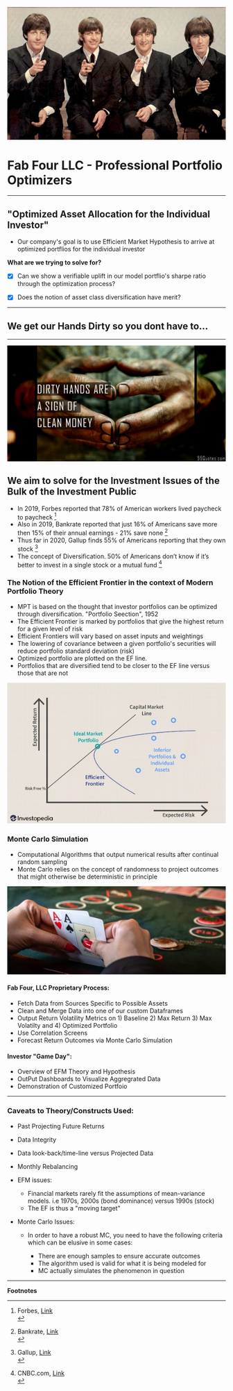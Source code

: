 

![](/Images/thebeatles2.jpg)

# Fab Four LLC - Professional Portfolio Optimizers

---

## "Optimized Asset Allocation for the Individual Investor"
 
* Our company's goal is to use Efficient Market Hypothesis to arrive at optimized portflios for the individual investor

**What are we trying to solve for?**

- [X] Can we show a verifiable uplift in our model portflio's sharpe ratio through the optimization process?
- [X] Does the notion of asset class diversification have merit?


---

## We get our Hands Dirty so you dont have to...

---

![](/Images/dirtyhands.jpg)


## We aim to solve for the Investment Issues of the Bulk of the Investment Public

* In 2019, Forbes reported that 78% of American workers lived paycheck to paycheck [^1]
* Also in 2019, Bankrate reported that just 16% of Americans save more then 15% of their annual earnings - 21% save none [^2] 
* Thus far in 2020, Gallup finds 55% of Americans reporting that they own stock [^3] 
* The concept of Diversification. 50% of Americans don’t know if it’s better to invest in a single stock or a mutual fund [^4] 

### The Notion of the Efficient Frontier in the context of Modern Portfolio Theory

* MPT is based on the thought that investor portfolios can be optimized through diversification. "Portfolio Seection", 1952
* The Efficient Frontier is marked by portfolios that give the highest return for a given level of risk
* Efficient Frontiers will vary based on asset inputs and weightings
* The lowering of covariance between a given portfolio's securities will reduce portfolio standard deviation (risk) 
* Optimized portfolio are plotted on the EF line.
* Portfolios that are diversified tend to be closer to the EF line versus those that are not


![EFM](/Images/EFM.JPG)


### Monte Carlo Simulation
* Computational Algorithms that output numerical results after continual random sampling
* Monte Carlo relies on the concept of randomness to project outcomes that might otherwise be deterministic in principle


![monte](/Images/monte.JPG)

#### Fab Four, LLC Proprietary Process:

* Fetch Data from Sources Specific to Possible Assets
* Clean and Merge Data into one of our custom Dataframes
* Output Return Volatility Metrics on 1) Baseline 2) Max Return 3) Max Volatilty and 4) Optimized Portfolio
* Use Correlation Screens
* Forecast Return Outcomes via Monte Carlo Simulation

#### Investor "Game Day":

* Overview of EFM Theory and Hypothesis
* OutPut Dashboards to Visualize Aggregrated Data 
* Demonstration of Customized Portfoio




---

### Caveats to Theory/Constructs Used:
* Past Projecting Future Returns
* Data Integrity
* Data look-back/time-line versus Projected Data
* Monthly Rebalancing

* EFM issues:

    * Financial markets rarely fit the assumptions of mean-variance models.  i.e 1970s, 2000s (bond dominance) versus 
    1990s (stock)
    * The EF is thus a "moving target"


* Monte Carlo Issues: 

    * In order to have a robust MC, you need to have the following criteria which can be elusive in some cases:
    
      * There are enough samples to ensure accurate outcomes
      * The algorithm used is valid for what it is being modeled for
      * MC actually simulates the phenomenon in question
   
---

**Footnotes**


[^1]: Forbes, [Link](https://forbes.com/sites/zackfriedman/2019/01/11/live-paycheck-to-paycheck-government-shutdown/#b42d3964f10b)<br/>
[^2]: Bankrate, [Link](https://bankrate.com/banking/savings/financial-security-march-2019/)<br/>
[^3]: Gallup, [Link](https://news.gallup.com/poll/266807/percentage-americans-owns-stock.aspx)<br/>
[^4]: CNBC.com, [Link](https://cnbc.com/2020/02/19/50percent-of-americans-dont-know-how-to-diversify-their-investments.html)<br/>

